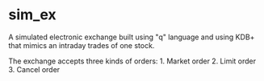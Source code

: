 # sim_ex
A simulated electronic exchange built using "q" language and using KDB+ that mimics an intraday trades of one stock.

The exchange accepts three kinds of orders:
    1. Market order 
    2. Limit order
    3. Cancel order
